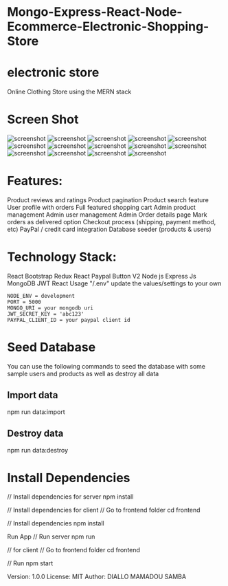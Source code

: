 # Mongo-Express-React-Node-Ecommerce-Electronic-Shopping-Store

# electronic store

Online Clothing Store using the MERN stack


# Screen Shot
 ![screenshot](1.png)
 ![screenshot](11.png)
 ![screenshot](2.png)
 ![screenshot](10.png)
 ![screenshot](3.png)
 ![screenshot](4.png)
 ![screenshot](5.png)
 ![screenshot](6.png)
 ![screenshot](8.png)
 ![screenshot](9.png)
 ![screenshot](10.png)
 ![screenshot](11.png)
 ![screenshot](12.png)
 ![screenshot](13.png)

# Features:

Product reviews and ratings
Product pagination
Product search feature
User profile with orders
Full featured shopping cart
Admin product management
Admin user management
Admin Order details page
Mark orders as delivered option
Checkout process (shipping, payment method, etc)
PayPal / credit card integration
Database seeder (products & users)
# Technology Stack:
React Bootstrap
Redux
React Paypal Button V2
Node js
Express Js
MongoDB
JWT
React
Usage
"/.env" update the values/settings to your own

    NODE_ENV = development
    PORT = 5000
    MONGO_URI = your mongodb uri
    JWT_SECRET_KEY = 'abc123'
    PAYPAL_CLIENT_ID = your paypal client id
# Seed Database
You can use the following commands to seed the database with some sample users and products as well as destroy all data
## Import data
npm run data:import
## Destroy data
npm run data:destroy

# Install Dependencies
// Install dependencies for server
npm install

// Install dependencies for client
// Go to frontend folder
cd frontend

// Install dependencies
npm install

Run App
// Run server
npm run

// for client
// Go to frontend folder
cd frontend

// Run
npm start

Version: 1.0.0
License: MIT
Author: DIALLO MAMADOU SAMBA

